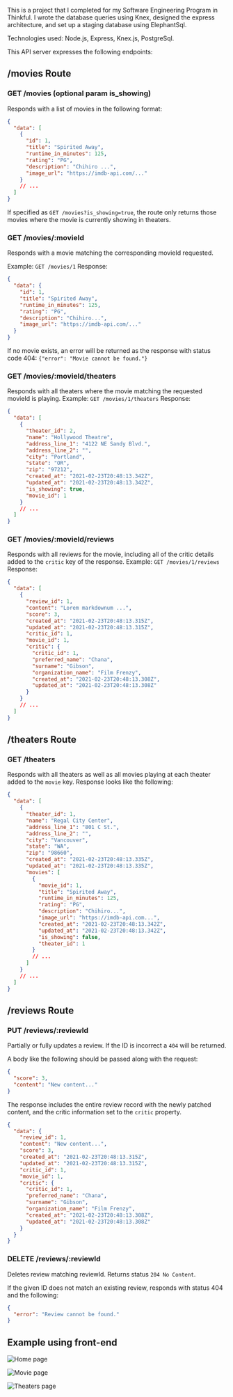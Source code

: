 This is a project that I completed for my Software Engineering Program in Thinkful.
I wrote the database queries using Knex, designed the express architecture, and set up a staging database using ElephantSql.

Technologies used: Node.js, Express, Knex.js, PostgreSql.

This API server expresses the following endpoints:

## /movies Route

### GET /movies (optional param is_showing)

Responds with a list of movies in the following format:

```json
{
  "data": [
    {
      "id": 1,
      "title": "Spirited Away",
      "runtime_in_minutes": 125,
      "rating": "PG",
      "description": "Chihiro ...",
      "image_url": "https://imdb-api.com/..."
    }
    // ...
  ]
}
```

If specified as `GET /movies?is_showing=true`, the route only returns those movies where the movie is currently showing in theaters.

### GET /movies/:movieId

Responds with a movie matching the corresponding movieId requested.

Example: `GET /movies/1`
Response:

```json
{
  "data": {
    "id": 1,
    "title": "Spirited Away",
    "runtime_in_minutes": 125,
    "rating": "PG",
    "description": "Chihiro...",
    "image_url": "https://imdb-api.com/..."
  }
}
```

If no movie exists, an error will be returned as the response with status code 404: `{"error": "Movie cannot be found."}`

### GET /movies/:movieId/theaters

Responds with all theaters where the movie matching the requested movieId is playing.
Example: `GET /movies/1/theaters`
Response:

```json
{
  "data": [
    {
      "theater_id": 2,
      "name": "Hollywood Theatre",
      "address_line_1": "4122 NE Sandy Blvd.",
      "address_line_2": "",
      "city": "Portland",
      "state": "OR",
      "zip": "97212",
      "created_at": "2021-02-23T20:48:13.342Z",
      "updated_at": "2021-02-23T20:48:13.342Z",
      "is_showing": true,
      "movie_id": 1
    }
    // ...
  ]
}
```

### GET /movies/:movieId/reviews

Responds with all reviews for the movie, including all of the critic details added to the `critic` key of the response.
Example: `GET /movies/1/reviews`
Response:

```json
{
  "data": [
    {
      "review_id": 1,
      "content": "Lorem markdownum ...",
      "score": 3,
      "created_at": "2021-02-23T20:48:13.315Z",
      "updated_at": "2021-02-23T20:48:13.315Z",
      "critic_id": 1,
      "movie_id": 1,
      "critic": {
        "critic_id": 1,
        "preferred_name": "Chana",
        "surname": "Gibson",
        "organization_name": "Film Frenzy",
        "created_at": "2021-02-23T20:48:13.308Z",
        "updated_at": "2021-02-23T20:48:13.308Z"
      }
    }
    // ...
  ]
}
```

## /theaters Route

### GET /theaters

Responds with all theaters as well as all movies playing at each theater added to the `movie` key. Response looks like the following:

```json
{
  "data": [
    {
      "theater_id": 1,
      "name": "Regal City Center",
      "address_line_1": "801 C St.",
      "address_line_2": "",
      "city": "Vancouver",
      "state": "WA",
      "zip": "98660",
      "created_at": "2021-02-23T20:48:13.335Z",
      "updated_at": "2021-02-23T20:48:13.335Z",
      "movies": [
        {
          "movie_id": 1,
          "title": "Spirited Away",
          "runtime_in_minutes": 125,
          "rating": "PG",
          "description": "Chihiro...",
          "image_url": "https://imdb-api.com...",
          "created_at": "2021-02-23T20:48:13.342Z",
          "updated_at": "2021-02-23T20:48:13.342Z",
          "is_showing": false,
          "theater_id": 1
        }
        // ...
      ]
    }
    // ...
  ]
}
```

## /reviews Route

### PUT /reviews/:reviewId

Partially or fully updates a review. If the ID is incorrect a `404` will be returned.

A body like the following should be passed along with the request:

```json
{
  "score": 3,
  "content": "New content..."
}
```

The response includes the entire review record with the newly patched content, and the critic information set to the `critic` property.

```json
{
  "data": {
    "review_id": 1,
    "content": "New content...",
    "score": 3,
    "created_at": "2021-02-23T20:48:13.315Z",
    "updated_at": "2021-02-23T20:48:13.315Z",
    "critic_id": 1,
    "movie_id": 1,
    "critic": {
      "critic_id": 1,
      "preferred_name": "Chana",
      "surname": "Gibson",
      "organization_name": "Film Frenzy",
      "created_at": "2021-02-23T20:48:13.308Z",
      "updated_at": "2021-02-23T20:48:13.308Z"
    }
  }
}
```

### DELETE /reviews/:reviewId

Deletes review matching reviewId. Returns status `204 No Content`.

If the given ID does not match an existing review, responds with status 404 and the following:

```json
{
  "error": "Review cannot be found."
}
```

## Example using front-end

![Home page](/images/Screenshot1.png)

![Movie page](/images/Screenshot2.png)

![Theaters page](/images/Screenshot3.png)

